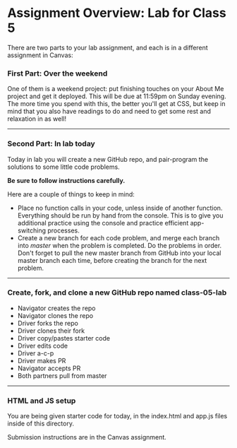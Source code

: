 # Assignment Overview: Lab for Class 5

There are two parts to your lab assignment, and each is in a different assignment in Canvas:

### First Part: Over the weekend

One of them is a weekend project: put finishing touches on your About Me project and get it deployed. This will be due at 11:59pm on Sunday evening. The more time you spend with this, the better you'll get at CSS, but keep in mind that you also have readings to do and need to get some rest and relaxation in as well!

---

### Second Part: In lab today

Today in lab you will create a new GitHub repo, and pair-program the solutions to some little code problems.

**Be sure to follow instructions carefully.**

Here are a couple of things to keep in mind:

* Place no function calls in your code, unless inside of another function. Everything should be run by hand from the console. This is to give you additional practice using the console and practice efficient app-switching processes.
* Create a new branch for each code problem, and merge each branch into *master* when the problem is completed. Do the problems in order. Don't forget to pull the new master branch from GitHub into your local master branch each time, before creating the branch for the next problem.

---
### Create, fork, and clone a new GitHub repo named class-05-lab
- Navigator creates the repo
- Navigator clones the repo
- Driver forks the repo
- Driver clones their fork
- Driver copy/pastes starter code
- Driver edits code
- Driver a-c-p
- Driver makes PR
- Navigator accepts PR
- Both partners pull from master

---
### HTML and JS setup
You are being given starter code for today, in the index.html and app.js files inside of this directory.

Submission instructions are in the Canvas assignment.
